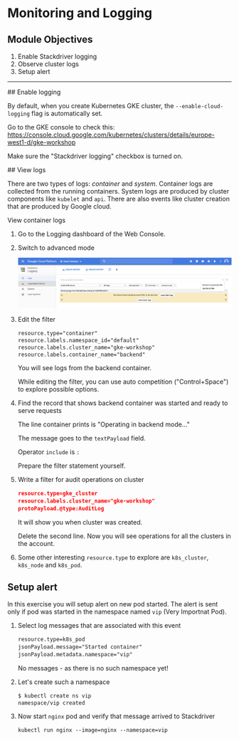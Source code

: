 # Monitoring and Logging

## Module Objectives

1. Enable Stackdriver logging
1. Observe cluster logs
1. Setup alert

---

## Enable logging

By default, when you create Kubernetes GKE cluster, the `--enable-cloud-logging` flag is automatically set.

Go to the GKE console to check this: https://console.cloud.google.com/kubernetes/clusters/details/europe-west1-d/gke-workshop

Make sure the "Stackdriver logging" checkbox is turned on.

## View logs

There are two types of logs: _container_ and _system_. Container logs are collected from the running containers. System logs are produced by cluster components like `kubelet` and `api`. There are also events like cluster creation that are produced by Google cloud.

View container logs

1. Go to the Logging dashboard of the Web Console.

1. Switch to advanced mode

    ![Advanced filter](img/logging-advanced-filter.png)

1. Edit the filter

    ```shell
    resource.type="container"
    resource.labels.namespace_id="default"
    resource.labels.cluster_name="gke-workshop"
    resource.labels.container_name="backend"
    ```

    You will see logs from the backend container.

    While editing the filter, you can use auto competition ("Control+Space") to explore possible options.

1. Find the record that shows backend container was started and ready to serve requests

    The line container prints is "Operating in backend mode..."

    The message goes to the `textPayload` field.

    Operator `include` is `:`

    Prepare the filter statement yourself.

1. Write a filter for audit operations on cluster

    ```json
    resource.type=gke_cluster
    resource.labels.cluster_name="gke-workshop"
    protoPayload.@type:AuditLog
    ```

    It will show you when cluster was created.

    Delete the second line. Now you will see operations for all the clusters in the account.

1. Some other interesting `resource.type` to explore are `k8s_cluster`, `k8s_node` and `k8s_pod`.

Setup alert
-----------

In this exercise you will setup alert on new pod started. The alert is sent only if pod was started in the namespace named `vip` (Very Importnat Pod).

1. Select log messages that are associated with this event

    ```txt
    resource.type=k8s_pod
    jsonPayload.message="Started container"
    jsonPayload.metadata.namespace="vip"
    ```

    No messages - as there is no such namespace yet!

1. Let's create such a namespace

    ```shell
    $ kubectl create ns vip
    namespace/vip created
    ```

1. Now start `nginx` pod and verify that message arrived to Stackdriver

    ```shell
    kubectl run nginx --image=nginx --namespace=vip
    ```
